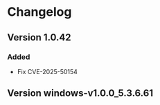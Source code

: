 # Changelog

## Version 1.0.42
### Added
* Fix CVE-2025-50154

## Version windows-v1.0.0\_5.3.6.61

